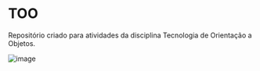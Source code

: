 # TOO
Repositório criado para atividades da disciplina Tecnologia de Orientação a Objetos.

![image](https://user-images.githubusercontent.com/85123013/138974348-5cda1a63-ac66-44e2-8117-14522cd1e971.png)

